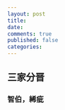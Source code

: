 ```yaml
---
layout: post
title: 
date: 
comments: true
published: false
categories: 
---
```


## 三家分晋

### 智伯，絺疵
